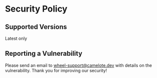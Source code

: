 # Security Policy

## Supported Versions

Latest only

## Reporting a Vulnerability

Please send an email to wheel-support@camelote.dev with details on the vulnerability. Thank you for improving our security!
